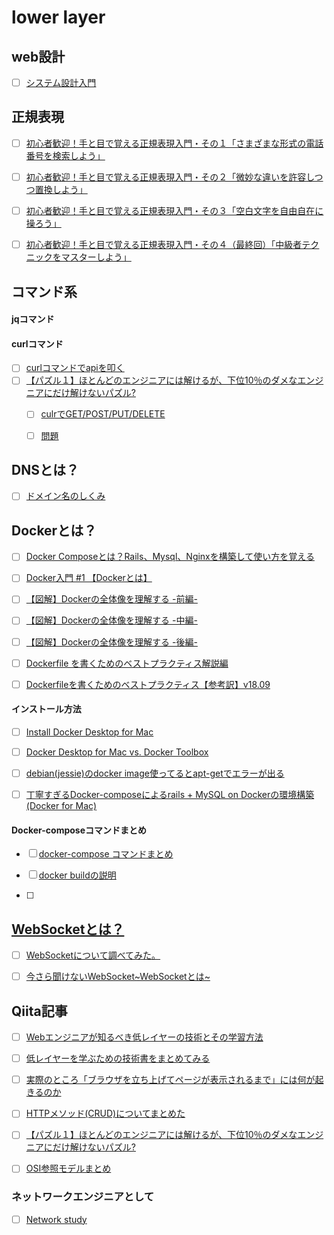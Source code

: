 # lower layer

## web設計

- [ ] <a href="https://github.com/donnemartin/system-design-primer/blob/master/README-ja.md#%E3%82%B7%E3%82%B9%E3%83%86%E3%83%A0%E8%A8%AD%E8%A8%88%E3%83%88%E3%83%94%E3%83%83%E3%82%AF%E3%82%B9-%E3%81%BE%E3%81%9A%E3%81%AF%E3%81%93%E3%81%93%E3%81%8B%E3%82%89">システム設計入門</a>


## 正規表現

- [ ] <a href="https://qiita.com/jnchito/items/893c887fbf19e17d3ff9">初心者歓迎！手と目で覚える正規表現入門・その１「さまざまな形式の電話番号を検索しよう」</a>
- [ ] <a href="https://qiita.com/jnchito/items/64c3fdc53766ac6f2008">初心者歓迎！手と目で覚える正規表現入門・その２「微妙な違いを許容しつつ置換しよう」</a>
- [ ] <a href="https://qiita.com/jnchito/items/6f0c885c1c4929092578">初心者歓迎！手と目で覚える正規表現入門・その３「空白文字を自由自在に操ろう」</a>
- [ ] <a href="https://qiita.com/jnchito/items/b0839f4f4651c29da408">初心者歓迎！手と目で覚える正規表現入門・その４（最終回）「中級者テクニックをマスターしよう」</a>



## コマンド系


#### jqコマンド




#### curlコマンド

- [ ] <a href="https://qiita.com/bunty/items/758425773b2239feb9a7">curlコマンドでapiを叩く</a>
- [ ] <a href="https://qiita.com/jabba/items/78ba766a4f6849df352c">【パズル１】ほとんどのエンジニアには解けるが、下位10％のダメなエンジニアにだけ解けないパズル?</a>
  - [ ] <a href="http://k213.hatenadiary.jp/entry/2016/03/30/010924">culrでGET/POST/PUT/DELETE
  - [ ] <a href="http://challenge-your-limits.herokuapp.com/">問題</a>
  
  
## DNSとは？

- [ ] <a href="https://www.nic.ad.jp/ja/dom/system.html">ドメイン名のしくみ</a>



## Dockerとは？


- [ ] <a href="https://kitsune-programming.com/docker-compose">Docker Composeとは？Rails、Mysql、Nginxを構築して使い方を覚える</a>
- [ ] <a href="https://qiita.com/wMETAw/items/b9bc643ded4b92bf6add">Docker入門 #1 【Dockerとは】</a>
- [ ] <a href="https://qiita.com/kotaro-dr/items/b1024c7d200a75b992fc">【図解】Dockerの全体像を理解する -前編-</a>
- [ ] <a href="https://qiita.com/kotaro-dr/items/88ec3a0e2d80d7cdf87a">【図解】Dockerの全体像を理解する -中編-</a>
- [ ] <a href="https://qiita.com/kotaro-dr/items/40106f13d47bfcbc2572">【図解】Dockerの全体像を理解する -後編-</a>


- [ ] <a href="https://www.slideshare.net/zembutsu/explaining-best-practices-for-writing-dockerfiles">Dockerfile を書くためのベストプラクティス解説編</a>
- [ ] <a href="https://qiita.com/zembutsu/items/a96b68277d699f79418d">Dockerfileを書くためのベストプラクティス【参考訳】v18.09</a>


#### インストール方法
- [ ] <a href="https://docs.docker.com/docker-for-mac/install/">Install Docker Desktop for Mac</a>
- [ ] <a href="https://docs.docker.com/docker-for-mac/docker-toolbox/">Docker Desktop for Mac vs. Docker Toolbox</a>
- [ ] <a href="https://qiita.com/rh_taro/items/40373a30ead444ae9ca7">debian(jessie)のdocker image使ってるとapt-getでエラーが出る</a>
- [ ] <a href="https://qiita.com/azul915/items/5b7063cbc80192343fc0">丁寧すぎるDocker-composeによるrails + MySQL on Dockerの環境構築(Docker for Mac)</a>


#### Docker-composeコマンドまとめ

- [ ] <a href="https://qiita.com/wasanx25/items/d47caf37b79e855af95f">docker-compose コマンドまとめ</a>
- [ ] <a href="https://qiita.com/YumaInaura/items/e7155b309e109bc75cf8">docker buildの説明</a>
- [ ] <a href="https://qiita.com/mom0tomo/items/2e7f7c2dbe2855b2c91d">


## WebSocketとは？

- [ ] <a href="https://qiita.com/south37/items/6f92d4268fe676347160">WebSocketについて調べてみた。</a>
- [ ] <a href="https://qiita.com/chihiro/items/9d280704c6eff8603389">今さら聞けないWebSocket~WebSocketとは~</a>



## Qiita記事

- [ ] <a href="https://qiita.com/takugi/items/9de03b264fced76eb767">Webエンジニアが知るべき低レイヤーの技術とその学習方法</a>
- [ ] <a href="https://qiita.com/hareku/items/3383be7aee616e04b80f">低レイヤーを学ぶための技術書をまとめてみる</a>
- [ ] <a href="https://qiita.com/tsin1rou/items/d4c781a2f25e2b92fa5e">実際のところ「ブラウザを立ち上げてページが表示されるまで」には何が起きるのか</a>
- [ ] <a href="https://qiita.com/r_fukuma/items/a9e8d18467fe3e04068e">HTTPメソッド(CRUD)についてまとめた</a>
- [ ] <a href="https://qiita.com/jabba/items/78ba766a4f6849df352c">【パズル１】ほとんどのエンジニアには解けるが、下位10％のダメなエンジニアにだけ解けないパズル?</a>
- [ ] <a href="https://qiita.com/tatsuya4150/items/474b60beed0c04d5d999">OSI参照モデルまとめ</a>


### ネットワークエンジニアとして

- [ ] <a href="https://www.infraexpert.com/study/study14.html">Network study</a>



